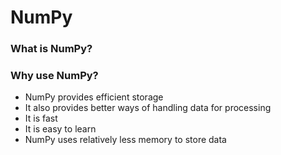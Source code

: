 # NumPy

### What is NumPy?
### Why use NumPy?
- NumPy provides efficient storage
- It also provides better ways of handling data for processing
- It is fast
- It is easy to learn
- NumPy uses relatively less memory to store data